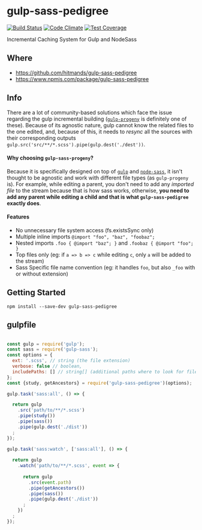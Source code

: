 # gulp-sass-pedigree
[![Build Status](https://travis-ci.org/hitmands/gulp-sass-pedigree.svg?branch=master)](https://travis-ci.org/hitmands/gulp-sass-pedigree) [![Code Climate](https://codeclimate.com/github/hitmands/gulp-sass-pedigree/badges/gpa.svg)](https://codeclimate.com/github/hitmands/gulp-sass-pedigree) [![Test Coverage](https://codeclimate.com/github/hitmands/gulp-sass-pedigree/badges/coverage.svg)](https://codeclimate.com/github/hitmands/gulp-sass-pedigree)

Incremental Caching System for Gulp and NodeSass

## Where
 - https://github.com/hitmands/gulp-sass-pedigree
 - https://www.npmjs.com/package/gulp-sass-pedigree

## Info
There are a lot of community-based solutions which face the issue regarding the gulp incremental building ([`gulp-progeny`](https://github.com/HerringtonDarkholme/gulp-progeny/) is definitely one of these). Because of its agnostic nature, gulp cannot know the related files to the one edited, and, because of this, it needs to *resync* all the sources with their corresponding outputs `gulp.src('src/**/*.scss').pipe(gulp.dest('./dest'))`.

#### Why choosing `gulp-sass-progeny`?
Because it is specifically designed on top of [`gulp`](http://gulpjs.com/) and [`node-sass`](https://github.com/sass/node-sass), it isn't thought to be agnostic and work with different file types (as `gulp-progeny` is). For example, while editing a parent, you don't need to add any *imported file* to the stream because that is how sass works, otherwise, **you need to add any parent while editing a child and that is what `gulp-sass-pedigree` exactly does**. 

#### Features
  - No unnecessary file system access (fs.existsSync only)
  - Multiple inline imports `@import "foo", "baz", "foobaz";`
  - Nested imports `.foo { @import "baz"; }` and `.foobaz { @import "foo"; }`
  - Top files only (eg: if `a => b => c` while editing `c`, only `a` will be added to the stream)
  - Sass Specific file name convention (eg: it handles `foo`, but also `_foo` with or without extension)

## Getting Started
`npm install --save-dev gulp-sass-pedigree`

## gulpfile
```javascript

const gulp = require('gulp');
const sass = require('gulp-sass');
const options = {
  ext: '.scss', // string (the file extension)
  verbose: false // boolean,
  includePaths: [] // string[] (additional paths where to look for files
};
const {study, getAncestors} = require('gulp-sass-pedigree')(options);

gulp.task('sass:all', () => {

  return gulp
    .src('path/to/**/*.scss')
    .pipe(study())
    .pipe(sass())
    .pipe(gulp.dest('./dist'))
  ;
});

gulp.task('sass:watch', ['sass:all'], () => {
  
  return gulp
    .watch('path/to/**/*.scss', event => {
      
      return gulp
        .src(event.path)
        .pipe(getAncestors())    
        .pipe(sass())
        .pipe(gulp.dest('./dist'))
      ;
    })
  ;
});

```
